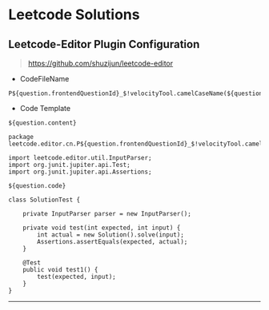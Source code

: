 # Leetcode Solutions

## Leetcode-Editor Plugin Configuration

> https://github.com/shuzijun/leetcode-editor

* CodeFileName

```shell script
P${question.frontendQuestionId}_$!velocityTool.camelCaseName(${question.titleSlug})/Solution
```

* Code Template

```text
${question.content}

package leetcode.editor.cn.P${question.frontendQuestionId}_$!velocityTool.camelCaseName(${question.titleSlug});

import leetcode.editor.util.InputParser;
import org.junit.jupiter.api.Test;
import org.junit.jupiter.api.Assertions;

${question.code}

class SolutionTest {

    private InputParser parser = new InputParser();

    private void test(int expected, int input) {
        int actual = new Solution().solve(input);
        Assertions.assertEquals(expected, actual);
    }

    @Test
    public void test1() {
        test(expected, input);
    }
}
```

---
